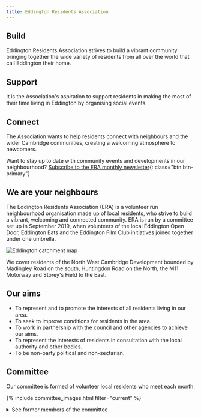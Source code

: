 ```yaml
---
title: Eddington Residents Association
---
```


<div class="row mt-3 mb-3">
<div class="col-12 col-md-4" markdown="1">


## Build
Eddington Residents Association strives to build a vibrant community bringing together the wide variety of residents from all over the world that call Eddington their home.


</div>
<div class="col-12 col-md-4" markdown="1">


## Support
It is the Association's aspiration to support residents in making the most of their time living in Eddington by organising social events.


</div>
<div class="col-12 col-md-4" markdown="1">


## Connect
The Association wants to help residents connect with neighbours and the wider Cambridge communities, creating a welcoming atmosphere to newcomers.


</div>
</div>

Want to stay up to date with community events and developments in our neighbourhood?
[Subscribe to the ERA monthly newsletter](https://mailchi.mp/4f5aeb4b817a/eddingtonra){: class="btn btn-primary"}

## We are your neighbours
The Eddington Residents Association (ERA) is a volunteer run neighbourhood organisation made up of local residents, who strive to build a vibrant, welcoming and connected community. ERA is run by a committee set up in September 2019, when volunteers of the local Eddington Open Door, Eddington Eats and the Eddington Film Club initiatives joined together under one umbrella.

![Eddington catchment map](/images/catchment.png)

We cover residents of the North West Cambridge Development bounded by Madingley Road on the south, Huntingdon Road on the North, the M11 Motorway and Storey's Field to the East.

## Our aims

* To represent and to promote the interests of all residents living in our area.
* To seek to improve conditions for residents in the area.  
* To work in partnership with the council and other agencies to achieve our aims.
* To represent the interests of residents in consultation with the local authority and other bodies.
* To be non-party political and non-sectarian.

## Committee

Our committee is formed of volunteer local residents who meet each month.

{% include committee_images.html filter="current" %}

<details>
<summary>See former members of the committee</summary>
{% include committee_images.html filter="-2" %}
</details>
